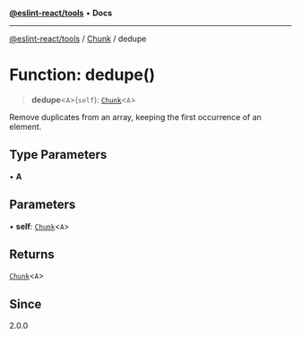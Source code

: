 [**@eslint-react/tools**](../../../README.md) • **Docs**

***

[@eslint-react/tools](../../../README.md) / [Chunk](../README.md) / dedupe

# Function: dedupe()

> **dedupe**\<`A`\>(`self`): [`Chunk`](../interfaces/Chunk.md)\<`A`\>

Remove duplicates from an array, keeping the first occurrence of an element.

## Type Parameters

• **A**

## Parameters

• **self**: [`Chunk`](../interfaces/Chunk.md)\<`A`\>

## Returns

[`Chunk`](../interfaces/Chunk.md)\<`A`\>

## Since

2.0.0
